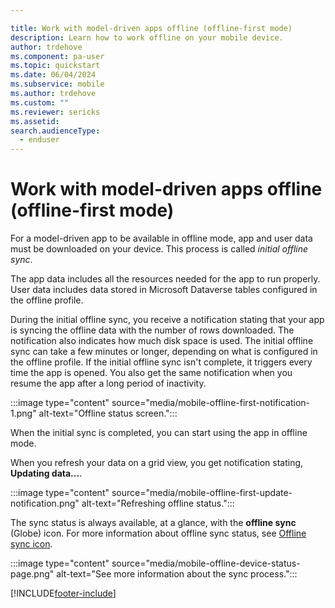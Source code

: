 ```yaml
---

title: Work with model-driven apps offline (offline-first mode)
description: Learn how to work offline on your mobile device.
author: trdehove
ms.component: pa-user
ms.topic: quickstart
ms.date: 06/04/2024
ms.subservice: mobile
ms.author: trdehove
ms.custom: ""
ms.reviewer: sericks
ms.assetid: 
search.audienceType: 
  - enduser
---
```


# Work with model-driven apps offline (offline-first mode)

For a model-driven app to be available in offline mode, app and user data must be downloaded on your device. This process is called *initial offline sync*.

The app data includes all the resources needed for the app to run properly. User data includes data stored in Microsoft Dataverse tables configured in the offline profile.

During the initial offline sync, you receive a notification stating that your app is syncing the offline data with the number of rows downloaded. The notification also indicates how much disk space is used. The initial offline sync can take a few minutes or longer, depending on what is configured in the offline profile. If the initial offline sync isn't complete, it triggers every time the app is opened. You also get the same notification when you resume the app after a long period of inactivity.

:::image type="content" source="media/mobile-offline-first-notification-1.png" alt-text="Offline status screen.":::

When the initial sync is completed, you can start using the app in offline mode.

When you refresh your data on a grid view, you get notification stating, **Updating data...**.

:::image type="content" source="media/mobile-offline-first-update-notification.png" alt-text="Refreshing offline status.":::

The sync status is always available, at a glance, with the **offline sync** (Globe) icon. For more information about offline sync status, see [Offline sync icon](offline-sync-icon.md).

:::image type="content" source="media/mobile-offline-device-status-page.png" alt-text="See more information about the sync process.":::

[!INCLUDE[footer-include](../includes/footer-banner.md)]
